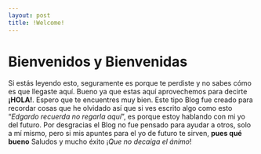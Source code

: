 ```yaml
---
layout: post
title: !Welcome!
---
```


# Bienvenidos y Bienvenidas
Si estás leyendo esto, seguramente es porque te perdiste y no sabes cómo es que llegaste aquí.
Bueno ya que estas aquí aprovechemos para decirte **¡HOLA!**. Espero que te encuentres muy bien.
Este tipo Blog fue creado para recordar cosas que he olvidado así que si ves escrito algo como esto “*Edgardo recuerda no regarla aquí*”, es porque estoy hablando con mi yo del futuro.
Por desgracias el Blog no fue pensado para ayudar a otros, solo a mí mismo, pero si mis apuntes para el yo de futuro te sirven, **pues qué bueno**
Saludos y mucho éxito ¡*Que no decaiga el ánimo*!

